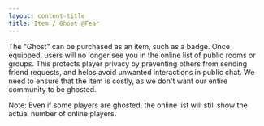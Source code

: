 ```yaml
---
layout: content-title
title: Item / Ghost @Fear
---
```


The "Ghost" can be purchased as an item, such as a badge. Once equipped, users will no longer see you in the online list of public rooms or groups. This protects player privacy by preventing others from sending friend requests, and helps avoid unwanted interactions in public chat. We need to ensure that the item is costly, as we don't want our entire community to be ghosted.

Note: Even if some players are ghosted, the online list will still show the actual number of online players.

<div class="content-linebreak"></div>
<div class="content-image" data-url="/docs/assets/images/concepts/ghost.png" data-width="600px" data-label=""></div>
<div class="content-linebreak"></div>


